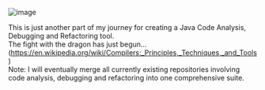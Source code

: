 ![image](https://github.com/Freya-Ebba-Christ/JavaCodeAnalysisTool/assets/57752514/68aebb04-6658-46fe-8eba-3bf20bb3a186)

This is just another part of my journey for creating a Java Code Analysis, Debugging and Refactoring tool.
<br>
The fight with the dragon has just begun... (https://en.wikipedia.org/wiki/Compilers:_Principles,_Techniques,_and_Tools)
<br>
Note: I will eventually merge all currently existing repositories involving code analysis, debugging and refactoring into one comprehensive suite.
